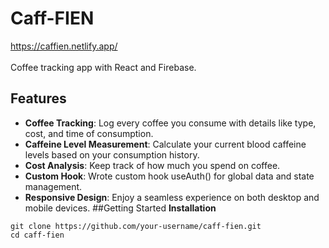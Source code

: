 # Caff-FIEN
https://caffien.netlify.app/
<br/>
<br/>
Coffee tracking app with React and Firebase.
## Features
- **Coffee Tracking**: Log every coffee you consume with details like type, cost, and time of consumption.
- **Caffeine Level Measurement**: Calculate your current blood caffeine levels based on your consumption history.
- **Cost Analysis**: Keep track of how much you spend on coffee.
- **Custom Hook**: Wrote custom hook useAuth() for global data and state management.
- **Responsive Design**: Enjoy a seamless experience on both desktop and mobile devices.
##Getting Started
**Installation**
```
git clone https://github.com/your-username/caff-fien.git
cd caff-fien
```